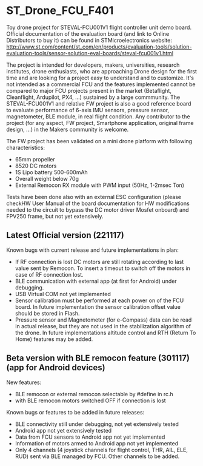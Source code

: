 # ST_Drone_FCU_F401
Toy drone project for STEVAL-FCU001V1 flight controller unit demo board.
Official documentation of the evaluation board (and link to Online Distributors to buy it) can be found in STMicroelectronics website:
http://www.st.com/content/st_com/en/products/evaluation-tools/solution-evaluation-tools/sensor-solution-eval-boards/steval-fcu001v1.html

The project is intended for developers, makers, universities, research institutes, drone enthusiasts, who are approaching Drone design for the first time and are looking for a project easy to understand and to customize. It's not intended as a commercial FCU and the features implemented cannot be compared to major FCU projects present in the market (Betaflight, Cleanflight, Ardupilot, PX4, ...) sustained by a large commmunity.
The STEVAL-FCU001V1 and relative FW project is also a good reference board to evaluate performance of 6-axis IMU sensors, pressure sensor, magnetometer, BLE module, in real flight condition.
Any contributor to the project (for any aspect, FW project, Smartphone application, original frame design, ...) in the Makers community is welcome.

The FW project has been validated on a mini drone platform with following characteristics:
- 65mm propeller
- 8520 DC motors
- 1S Lipo battery 500-600mAh
- Overall weight below 70g
- External Remocon RX module with PWM input (50Hz, 1-2msec Ton)

Tests have been done also with an external ESC configuration (please checkHW User Manual of the board  documentation for HW modifications needed to the circuit to bypass the DC motor driver Mosfet onboard) and FPV250 frame, but not yet extensively.

Latest Official version (221117)
--------------------------------
Known bugs with current release and future implementations in plan:
- If RF connection is lost DC motors are still rotating according to last value sent by Remocon. To insert a timeout to switch off the motors in case of RF connection lost.
- BLE communication with external app (at first for Android) under debugging.
- USB Virtual COM not yet implemented
- Sensor calibration must be performed at each power on of the FCU board. In future implementation the sensor calibration offset value should be stored in Flash.
- Pressure sensor and Magnetometer (for e-Compass) data can be read in actual release, but they are not used in the stabilization algorithm of the drone. In future implementations altitude control and RTH (Return To Home) features may be added.



Beta version with BLE remocon feature (301117)
(app for Android devices)
----------------------------------------------
New features:
- BLE remocon or external remocon selectable by #define in rc.h
- with BLE remocon motors switched OFF if connection is lost

Known bugs or features to be added in future releases:
- BLE connectivity still under debugging, not yet extensively tested
- Android app not yet extensively tested
- Data from FCU sensors to Android app not yet implemented
- Information of motors armed to Android app not yet implemented
- Only 4 channels (4 joystick channels for flight control, THR, AIL, ELE, RUD) sent via BLE managed by FCU. Other channels to be added.

